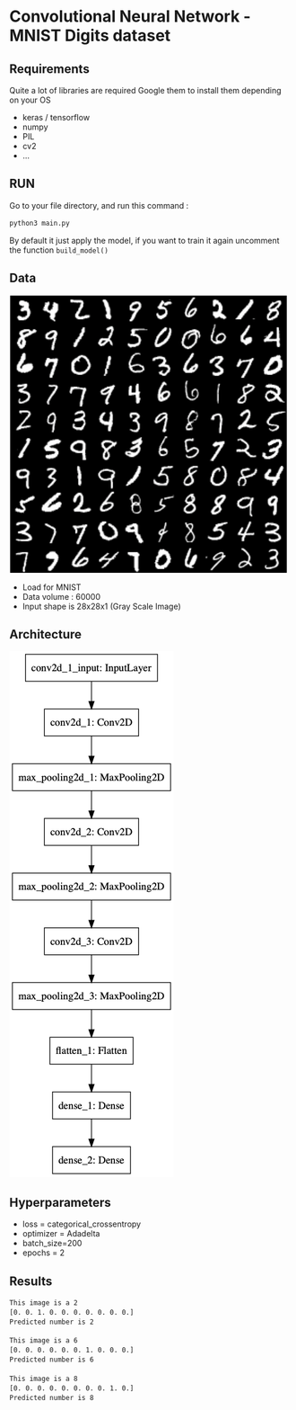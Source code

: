# Convolutional Neural Network - MNIST Digits dataset
## Requirements
Quite a lot of libraries are required
Google them to install them depending on your OS
* keras / tensorflow
* numpy
* PIL
* cv2
* ...

## RUN
Go to your file directory, and run this command :
```bash
python3 main.py
```
By default it just apply the model, if you want to train it again
uncomment the function ```build_model()```

## Data
![alt text](model/data_sample.png "Sample")
* Load for MNIST
* Data volume : 60000
* Input shape is 28x28x1 (Gray Scale Image)



## Architecture
![alt text](model/model.png "Model")

## Hyperparameters
* loss = categorical_crossentropy
* optimizer = Adadelta
* batch_size=200
* epochs = 2

## Results
```bash
This image is a 2
[0. 0. 1. 0. 0. 0. 0. 0. 0. 0.]
Predicted number is 2

This image is a 6
[0. 0. 0. 0. 0. 0. 1. 0. 0. 0.]
Predicted number is 6

This image is a 8
[0. 0. 0. 0. 0. 0. 0. 0. 1. 0.]
Predicted number is 8
```
